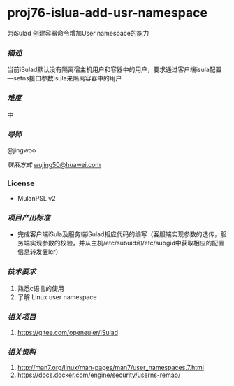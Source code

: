 # proj76-islua-add-usr-namespace

为iSulad 创建容器命令增加User namespace的能力

### *描述* 

当前iSulad默认没有隔离宿主机用户和容器中的用户，要求通过客户端isula配置—setns接口参数isula来隔离容器中的用户

### *难度* 

中

### *导师* 

@jingwoo

*联系方式* [wujing50@huawei.com](mailto:wujing50@huawei.com)

### License

- MulanPSL v2

### *项目产出标准*

- 完成客户端iSula及服务端iSulad相应代码的编写（客服端实现参数的透传，服务端实现参数的校验，并从主机/etc/subuid和/etc/subgid中获取相应的配置信息转发置lcr） 

### *技术要求*

1. 熟悉c语言的使用
2. 了解 Linux user     namespace

### *相关项目*

1. https://gitee.com/openeuler/iSulad

### *相关资料*

1. http://man7.org/linux/man-pages/man7/user_namespaces.7.html
2. https://docs.docker.com/engine/security/userns-remap/
